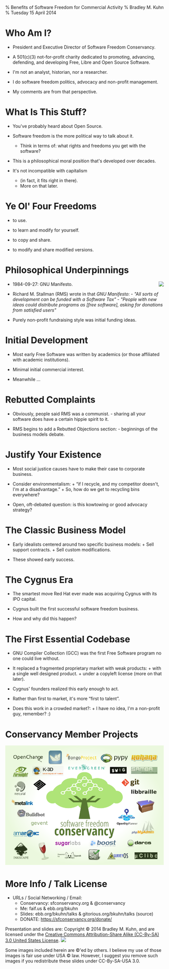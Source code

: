 % Benefits of Software Freedom for Commercial Activity
% Bradley M. Kuhn
% Tuesday 15 April 2014

# Who Am I?

+ President and Executive Director of Software Freedom Conservancy.

+ A 501(c)(3) not-for-profit charity dedicated to promoting, advancing, defending, and developing Free, Libre and Open Source Software.

+ I'm not an analyst, historian, nor a researcher.

+ I do software freedom politics, advocacy and non-profit management.

+ My comments are from that perspective.


# What Is This Stuff?

+ You've probably heard about Open Source.

+ Software freedom is the more political way to talk about it.
     + Think in terms of: what rights and freedoms you get with the software?

+ This is a philosophical moral position that's developed over decades.

+ It's not incompatible with capitalism
     + (in fact, it fits right in there).
     + More on that later.

# Ye Ol' Four Freedoms

+ to use.

+ to learn and modify for yourself.

+ to copy and share.

+ to modify and share modified versions.

# Philosophical Underpinnings

<img src="rms-80s-scaled.png" align="right" />

+ 1984-09-27: GNU Manifesto.

+ Richard M. Stallman (RMS) wrote in that *GNU Manifesto*:
      - *"All sorts of development can be funded with a Software Tax"*
      - *"People with new ideas could distribute programs as [free software], asking for donations from satisfied users"*

+ Purely non-profit fundraising style was initial funding ideas.

# Initial Development

+ Most early Free Software was written by academics (or those affiliated with
  academic institutions).

+ Minimal initial commercial interest.

+ Meanwhile &hellip;

# Rebutted Complaints

+ Obviously, people said RMS was a communist.
      - sharing all your software does have a certain hippie spirit to it.

+ RMS begins to add a Rebutted Objections section:
      - beginnings of the business models debate.

# Justify Your Existence

+ Most social justice causes have to make their case to corporate business.

+ Consider environmentalism:
      + &ldquo;if I recycle, and my competitor doesn't, I'm at a disadvantage.&rdquo;
      + So, how do we get to recycling bins everywhere?

+ Open, oft-debated question: is this kowtowing or good advocacy strategy?

# The Classic Business Model

+ Early idealists centered around two specific business models:
      + Sell support contracts.
      + Sell custom modifications.

+ These showed early success.

# The Cygnus Era

+ The smartest move Red Hat ever made was acquiring Cygnus with its IPO
  capital.

+ Cygnus built the first successful software freedom business.

+ How and why did this happen?


# The First Essential Codebase

+ GNU Compiler Collection (GCC) was the first Free Software program no one
  could live without.

+ It replaced a fragmented proprietary market with weak products:
       + with a single well designed product.
       + under a copyleft license (more on that later).

+ Cygnus' founders realized this early enough to act.

+ Rather than first to market, it's more &ldquo;first to talent&rdquo;.

+ Does this work in a crowded market?:
       + I have no idea, I'm a non-profit guy, remember? :)


# Conservancy Member Projects

<img src="Conservancy-project-logos-NASCAR-page-2014-02-05.png" />

# More Info / Talk License

+ URLs / Social Networking / Email:
     - Conservancy: sfconservancy.org &amp; @conservancy
     - Me: faif.us &amp; ebb.org/bkuhn
     - Slides: ebb.org/bkuhn/talks &amp; gitorious.org/bkuhn/talks (source)
     - DONATE: https://sfconservancy.org/donate/

<span class="fitonslide">
<p>Presentation and slides are: Copyright &copy; 2014 Bradley M. Kuhn, and are licensed under the <a href="http://creativecommons.org/licenses/by-sa/3.0/usa/">Creative Commons Attribution-Share Alike (CC-By-SA) 3.0 United States License</a>. <img src="cc-by-sa-3-0_88x31.png"/></p>

<p>Some images included herein are &copy;'ed by others. I believe my use of those images is fair use under USA &copy; law.  However, I suggest you remove such images if you redistribute these slides under CC-By-SA-USA 3.0.
</p>
</span>
